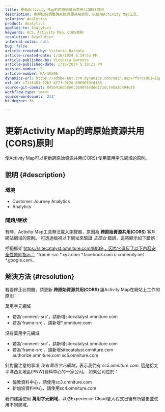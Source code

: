 ```yaml
---
title: 更新Activity Map的跨原始資源共用(CORS)原則
description: 瞭解如何調整跨原始資源共用原則，以使用Activity Map工具。
solution: Analytics
product: Analytics
applies-to: Analytics
keywords: KCS、Activity Map、CORS原則
resolution: Resolution
internal-notes: null
bug: false
article-created-by: Victoria Barnato
article-created-date: 1/16/2024 5:14:53 PM
article-published-by: Victoria Barnato
article-published-date: 1/16/2024 5:19:21 PM
version-number: 5
article-number: KA-16596
dynamics-url: https://adobe-ent.crm.dynamics.com/main.aspx?forceUCI=1&pagetype=entityrecord&etn=knowledgearticle&id=5f38f4bd-92b4-ee11-a569-6045bd006704
exl-id: c713f481-f2bf-4f73-9f2d-6969010fd163
source-git-commit: 845b416d58e6c359076edde171dc7e6a3d494e25
workflow-type: tm+mt
source-wordcount: '231'
ht-degree: 3%

---
```


# 更新Activity Map的跨原始資源共用(CORS)原則


使Activity Map可以更新跨原始資源共用(CORS)<b> </b>使用萬用字元網域的原則。

## 說明 {#description}


### <b>環境 </b>

- Customer Journey Analytics
- Analytics




### <b>問題/症狀</b>

有時，Activity Map工具無法載入瀏覽器，原因為 <b>跨原始資源共用(CORS)</b> 客戶網站網域的原則。 可透過檢視以下網址來驗證 *主控台* 錯誤，這將顯示如下錯誤：

拒絕框架&#39;https://sitecatalyst.omniture.com/&#39;，因為它違反了以下內容安全性原則指示： &quot;frame-src \*.xyz.com \*.facebook.com c.comenity.net \*.google.com...


## 解決方法 {#resolution}


若要修正此問題，請更新 <b>跨原始資源共用(CORS) </b>讓Activity Map在網站上工作的原則：

萬用字元網域

- 若為&#39;connect-src&#39;，請新增sitecatalyst.omniture.com
- 若為&#39;frame-src&#39;，請新增\*.omniture.com


沒有萬用字元網域

- 若為&#39;connect-src&#39;，請新增sitecatalyst.omniture.com
- 若為&#39;frame-src&#39;，請新增sitecatalyst.omniture.com authorize.omniture.com sc5.omniture.com


針對需注意的事項 *沒有萬用字元網域*，表示我們有 *sc5.omniture.com*. 這是給太平洋西北地區(PNW)資料中心的一家公司。 如果公司位於：

- 倫敦資料中心，請使用sc3.omniture.com
- 新加坡資料中心，請使用sc4.omniture.com


我們建議使用 <b>萬用字元網域</b>，以防Experience Cloud登入程式日後有所變更並使用不同網域。
